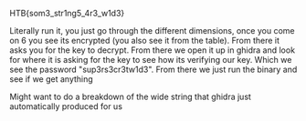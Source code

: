 HTB{som3_str1ng5_4r3_w1d3}

Literally run it, you just go through the different dimensions, once you come on 6 you see its encrypted (you also see it from the table). From there it asks you for the key to decrypt.
From there we open it up in ghidra and look for where it is asking for the key to see how its verifying our key. Which we see the password "sup3rs3cr3tw1d3". From there we just run the binary
and see if we get anything

Might want to do a breakdown of the wide string that ghidra just automatically produced for us
